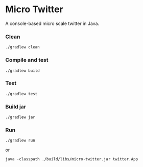 # Micro Twitter

A console-based micro scale twitter in Java.

### Clean

    ./gradlew clean
    
### Compile and test

    ./gradlew build

### Test

    ./gradlew test
    
### Build jar

    ./gradlew jar

### Run

    ./gradlew run
    
or

    java -classpath ./build/libs/micro-twitter.jar twitter.App